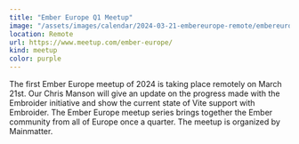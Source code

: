 ```yaml
---
title: "Ember Europe Q1 Meetup"
image: "/assets/images/calendar/2024-03-21-embereurope-remote/embereurope.jpg"
location: Remote
url: https://www.meetup.com/ember-europe/
kind: meetup
color: purple
---
```


The first Ember Europe meetup of 2024 is taking place remotely on March 21st. Our
Chris Manson will give an update on the progress made with the Embroider
initiative and show the current state of Vite support with Embroider. The Ember Europe meetup series brings together the Ember community
from all of Europe once a quarter. The meetup is organized by Mainmatter.
